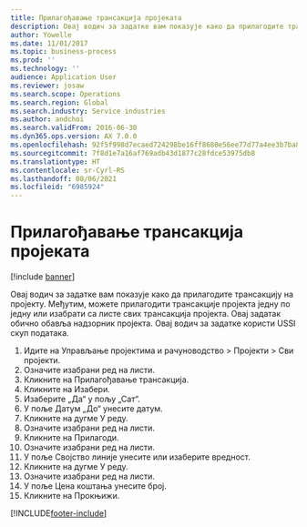 ```yaml
---
title: Прилагођавање трансакција пројеката
description: Овај водич за задатке вам показује како да прилагодите трансакцију на пројекту.
author: Yowelle
ms.date: 11/01/2017
ms.topic: business-process
ms.prod: ''
ms.technology: ''
audience: Application User
ms.reviewer: josaw
ms.search.scope: Operations
ms.search.region: Global
ms.search.industry: Service industries
ms.author: andchoi
ms.search.validFrom: 2016-06-30
ms.dyn365.ops.version: AX 7.0.0
ms.openlocfilehash: 92f5f998d7ecaed724298be16ff8680e56ee77d77a4ee3b7ba83fa5a8a1a4787
ms.sourcegitcommit: 7f8d1e7a16af769adb43d1877c28fdce53975db8
ms.translationtype: HT
ms.contentlocale: sr-Cyrl-RS
ms.lasthandoff: 08/06/2021
ms.locfileid: "6985924"
---
```

# <a name="adjust-project-transactions"></a>Прилагођавање трансакција пројеката

[!include [banner](../../includes/banner.md)]

Овај водич за задатке вам показује како да прилагодите трансакцију на пројекту. Међутим, можете прилагодити трансакције пројекта једну по једну или изабрати са листе свих трансакција пројекта. Овај задатак обично обавља надзорник пројекта. Овај водич за задатке користи USSI скуп података.

1. Идите на Управљање пројектима и рачуноводство > Пројекти > Сви пројекти. 
2. Означите изабрани ред на листи. 
3. Кликните на Прилагођавање трансакција. 
4. Кликните на Изабери. 
5. Изаберите „Да“ у пољу „Сат“. 
6. У поље Датум „До“ унесите датум. 
7. Кликните на дугме У реду. 
8. Означите изабрани ред на листи. 
9. Кликните на Прилагоди. 
10. Означите изабрани ред на листи. 
11. У поље Својство линије унесите или изаберите вредност. 
12. Кликните на дугме У реду. 
13. Означите изабрани ред на листи. 
14. У поље Цена коштања унесите број. 
15. Кликните на Прокњижи. 


[!INCLUDE[footer-include](../../includes/footer-banner.md)]
